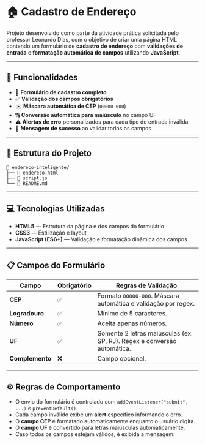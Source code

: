 # 🏠 Cadastro de Endereço

Projeto desenvolvido como parte da atividade prática solicitada pelo professor Leonardo Dias, com o objetivo de criar uma página HTML contendo um formulário de **cadastro de endereço** com **validações de entrada** e **formatação automática de campos** utilizando **JavaScript**.

---

## 🚀 Funcionalidades

- 🧩 **Formulário de cadastro completo**
- ✅ **Validação dos campos obrigatórios**
- ✉️ **Máscara automática de CEP** (`00000-000`)
- 🔠 **Conversão automática para maiúsculo** no campo UF
- ⚠️ **Alertas de erro** personalizados para cada tipo de entrada inválida
- 💬 **Mensagem de sucesso** ao validar todos os campos

---

## 🧱 Estrutura do Projeto

```
📂 endereco-inteligente/
├── 📄 endereco.html
├── 📄 script.js
└── 📄 README.md
```

---

## 💻 Tecnologias Utilizadas

- **HTML5** — Estrutura da página e dos campos do formulário  
- **CSS3** — Estilização e layout  
- **JavaScript (ES6+)** — Validação e formatação dinâmica dos campos  

---

## 📋 Campos do Formulário

| Campo | Obrigatório | Regras de Validação |
|--------|--------------|--------------------|
| **CEP** | ✅ | Formato `00000-000`. Máscara automática e validação por regex. |
| **Logradouro** | ✅ | Mínimo de 5 caracteres. |
| **Número** | ✅ | Aceita apenas números. |
| **UF** | ✅ | Somente 2 letras maiúsculas (ex: SP, RJ). Regex e conversão automática. |
| **Complemento** | ❌ | Campo opcional. |

---

## ⚙️ Regras de Comportamento

- O envio do formulário é controlado com `addEventListener("submit", ...)` e `preventDefault()`.
- Cada campo inválido exibe um **alert** específico informando o erro.
- O **campo CEP** é formatado automaticamente enquanto o usuário digita.
- O **campo UF** é convertido para letras maiúsculas automaticamente.
- Caso todos os campos estejam válidos, é exibida a mensagem:
